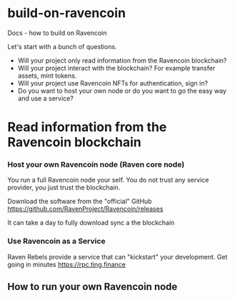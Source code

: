 # build-on-ravencoin
Docs - how to build on Ravencoin


Let's start with a bunch of questions.
- Will your project only read information from the Ravencoin blockchain?
- Will your project interact with the blockchain? For example transfer assets, mint tokens.
- Will your project use Ravencoin NFTs for authentication, sign in? 
- Do you want to host your own node or do you want to go the easy way and use a service?


# Read information from the Ravencoin blockchain

 
### Host your own Ravencoin node (Raven core node)

You run a full Ravencoin node your self.
You do not trust any service provider, you just trust the blockchain.

Download the software from the "official" GitHub
https://github.com/RavenProject/Ravencoin/releases

It can take a day to fully download sync a the blockchain


### Use Ravencoin as a Service
Raven Rebels provide a service that can "kickstart" your development.
Get going in minutes
https://rpc.ting.finance


## How to run your own Ravencoin node
